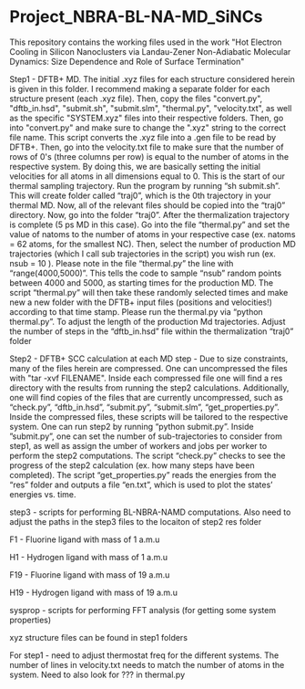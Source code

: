 # Project_NBRA-BL-NA-MD_SiNCs
This repository contains the working files used in the work "Hot Electron Cooling in Silicon Nanoclusters via Landau-Zener Non-Adiabatic Molecular Dynamics: Size Dependence and Role of Surface Termination"

Step1 - DFTB+ MD. The initial .xyz files for each structure considered herein is given in this folder. I recommend making a separate folder for each structure present (each .xyz file). Then, copy the files "convert.py", "dftb_in.hsd", "submit.sh", "submit.slm", "thermal.py", "velocity.txt", as well as the specific "SYSTEM.xyz" files into their respective folders. Then, go into "convert.py" and make sure to change the ".xyz" string to the correct file name. This script converts the .xyz file into a .gen file to be read by DFTB+. Then, go into the velocity.txt file to make sure that the number of rows of 0's (three columns per row) is equal to the number of atoms in the respective system. By doing this, we are basically setting the initial velocities for all atoms in all dimensions equal to 0. This is the start of our thermal sampling trajectory. Run the program by running “sh submit.sh”. This will create folder called “traj0”, which is the 0th trajectory in your thermal MD. Now, all of the relevant files should be copied into the “traj0” directory. Now, go into the folder “traj0”. After the thermalization trajectory is complete (5 ps MD in this case). Go into the file “thermal.py” and set the value of natoms to the number of atoms in your respective case (ex. natoms = 62 atoms, for the smallest NC). Then, select the number of production MD trajectories (which I call sub trajectories in the script) you wish run (ex. nsub = 10 ). Please note in the file “thermal.py” the line with “range(4000,5000)”. This tells the code to sample “nsub” random points between 4000 and 5000, as starting times for the production MD. The script “thermal.py” will then take these randomly selected times and make new a new folder with the DFTB+ input files (positions and velocities!) according to that time stamp. Please run the thermal.py via “python thermal.py”. To adjust the length of the production Md trajectories. Adjust the number of steps in the “dftb_in.hsd” file within the thermalization “traj0” folder  

Step2 - DFTB+ SCC calculation at each MD step - Due to size constraints, many of the files herein are compressed. One can uncompressed the files with "tar -xvf FILENAME". Inside each compressed file one will find a res directory with the results from running the step2 calculations. Additionally, one will find copies of the files that are currently uncompressed, such as “check.py”, “dftb_in.hsd”, “submit.py”, “submit.slm”, “get_properties.py”. Inside the compressed files, these scripts will be tailored to the respective system. One can run step2 by running “python submit.py”. Inside ”submit.py”, one can set the number of sub-trajectories  to consider from step1, as well as assign the umber of workers and jobs per worker to perform the step2 computations. The script “check.py” checks to see the progress of the step2 calculation (ex. how many steps have been completed). The script “get_properties.py” reads the energies from the “res” folder and outputs a file “en.txt”, which is used to plot the states’ energies vs. time. 

step3 - scripts for performing BL-NBRA-NAMD computations. Also need to adjust the paths in the step3 files to the locaiton of step2 res folder

F1  - Fluorine ligand with mass of 1 a.m.u

H1  - Hydrogen ligand with mass of 1 a.m.u

F19 - Fluorine ligand with mass of 19 a.m.u

H19 - Hydrogen ligand with mass of 19 a.m.u

sysprop - scripts for performing FFT analysis (for getting some system properties)

xyz structure files can be found in step1 folders

For step1 - need to adjust thermostat freq for the different systems. The number of lines in velocity.txt needs to match the number of atoms in the system. Need to also look for ??? in thermal.py


